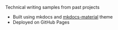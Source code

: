 Technical writing samples from past projects

- Built using mkdocs and [mkdocs-material](https://squidfunk.github.io/mkdocs-material/) theme
- Deployed on GitHub Pages